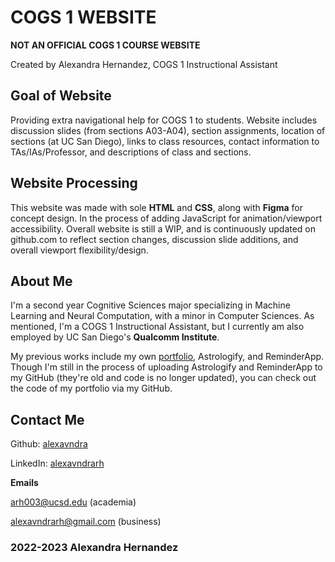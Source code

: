 # COGS 1 WEBSITE
**NOT AN OFFICIAL COGS 1 COURSE WEBSITE**

Created by Alexandra Hernandez, COGS 1 Instructional Assistant

## Goal of Website
Providing extra navigational help for COGS 1 to students. Website includes discussion slides (from sections A03-A04), section assignments, location of sections (at UC San Diego), links to class resources, contact information to TAs/IAs/Professor, and descriptions of class and sections. 

## Website Processing
This website was made with sole **HTML** and **CSS**, along with **Figma** for concept design.
In the process of adding JavaScript for animation/viewport accessibility.
Overall website is still a WIP, and is continuously updated on github.com to reflect section changes, discussion slide additions, and overall viewport flexibility/design.

## About Me
I'm a second year Cognitive Sciences major specializing in Machine Learning and Neural Computation, with a minor in Computer Sciences. As mentioned, I'm a COGS 1 Instructional Assistant, but I currently am also employed by UC San Diego's **Qualcomm Institute**.

My previous works include my own [portfolio](https://alexavndra.github.io), Astrologify, and ReminderApp. Though I'm still in the process of uploading Astrologify and ReminderApp to my GitHub (they're old and code is no longer updated), you can check out the code of my portfolio via my GitHub.

## Contact Me
Github: [alexavndra](https://github.com/alexavndra)

LinkedIn: [alexavndrarh](https://linkedin.com/in/alexavndrarh)

**Emails**

arh003@ucsd.edu (academia)

alexavndrarh@gmail.com (business)


### 2022-2023 Alexandra Hernandez
